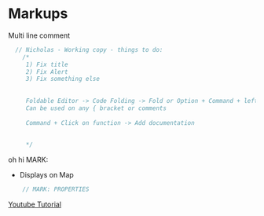 # Markups

Multi line comment
```swift
  // Nicholas - Working copy - things to do:
    /*
     1) Fix title
     2) Fix Alert
     3) Fix something else
     
     
     Foldable Editor -> Code Folding -> Fold or Option + Command + left arrow
     Can be used on any { bracket or comments
     
     Command + Click on function -> Add documentation
     
     
     */
```

oh hi MARK:
* Displays on Map
```swift
    // MARK: PROPERTIES
```


[Youtube Tutorial](https://www.youtube.com/watch?v=O8_meC7hIwI&t=0s)

